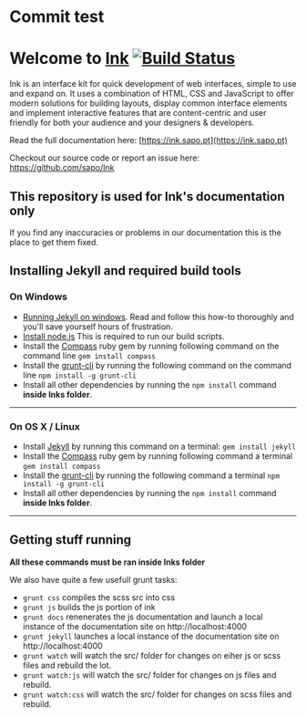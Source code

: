 # Commit test
# Welcome to [Ink](https://ink.sapo.pt) [![Build Status](https://travis-ci.org/sapo/Ink.svg?branch=develop)](https://travis-ci.org/sapo/Ink)

Ink is an interface kit for quick development of web interfaces, simple to use and expand on. It uses a combination of HTML, CSS and JavaScript to offer modern solutions for building layouts, display common interface elements and implement interactive features that are content-centric and user friendly for both your audience and your designers & developers.

Read the full documentation here: [https://ink.sapo.pt](https://ink.sapo.pt)

Checkout our source code or report an issue here: https://github.com/sapo/Ink

## This repository is used for Ink's documentation only
If you find any inaccuracies or problems in our documentation this is the place to get them fixed.


## Installing Jekyll and required build tools

### On Windows

- [Running Jekyll on windows](https://github.com/juthilo/run-jekyll-on-windows/). Read and follow this how-to thoroughly and you'll save yourself hours of frustration.
- [Install node.js](https://nodejs.org/) This is required to run our build scripts.
- Install the [Compass](https://compass-style.org/) ruby gem by running following command on the command line ``gem install compass``
- Install the [grunt-cli](https://github.com/gruntjs/grunt-cli) by running the following command on the command line ``npm install -g grunt-cli``
- Install all other dependencies by running the ``npm install`` command **inside Inks folder**.

------


### On OS X / Linux

- Install [Jekyll](https://jekyllrb.com/) by running this command on a terminal: ``gem install jekyll``
- Install the [Compass](https://compass-style.org/) ruby gem by running following command a terminal ``gem install compass``
- Install the [grunt-cli](https://github.com/gruntjs/grunt-cli) by running the following command a terminal ``npm install -g grunt-cli``
- Install all other dependencies by running the ``npm install`` command **inside Inks folder**.

------

## Getting stuff running

**All these commands must be ran inside Inks folder**

We also have quite a few usefull grunt tasks:

- ``grunt css`` compiles the scss src into css
- ``grunt js`` builds the js portion of ink
- ``grunt docs`` renenerates the js documentation and launch a local instance of the documentation site on http://localhost:4000
- ``grunt jekyll`` launches a local instance of the documentation site on http://localhost:4000
- ``grunt watch`` will watch the src/ folder for changes on eiher js or scss files and rebuild the lot.
- ``grunt watch:js`` will watch the src/ folder for changes on js files and rebuild.
- ``grunt watch:css`` will watch the src/ folder for changes on scss files and rebuild.
